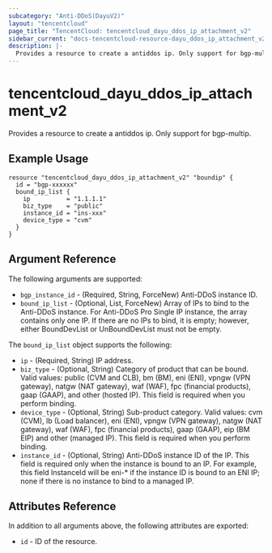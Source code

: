 ```yaml
---
subcategory: "Anti-DDoS(DayuV2)"
layout: "tencentcloud"
page_title: "TencentCloud: tencentcloud_dayu_ddos_ip_attachment_v2"
sidebar_current: "docs-tencentcloud-resource-dayu_ddos_ip_attachment_v2"
description: |-
  Provides a resource to create a antiddos ip. Only support for bgp-multip.
---
```


# tencentcloud_dayu_ddos_ip_attachment_v2

Provides a resource to create a antiddos ip. Only support for bgp-multip.

## Example Usage

```hcl
resource "tencentcloud_dayu_ddos_ip_attachment_v2" "boundip" {
  id = "bgp-xxxxxx"
  bound_ip_list {
    ip          = "1.1.1.1"
    biz_type    = "public"
    instance_id = "ins-xxx"
    device_type = "cvm"
  }
}
```

## Argument Reference

The following arguments are supported:

* `bgp_instance_id` - (Required, String, ForceNew) Anti-DDoS instance ID.
* `bound_ip_list` - (Optional, List, ForceNew) Array of IPs to bind to the Anti-DDoS instance. For Anti-DDoS Pro Single IP instance, the array contains only one IP. If there are no IPs to bind, it is empty; however, either BoundDevList or UnBoundDevList must not be empty.

The `bound_ip_list` object supports the following:

* `ip` - (Required, String) IP address.
* `biz_type` - (Optional, String) Category of product that can be bound. Valid values: public (CVM and CLB), bm (BM), eni (ENI), vpngw (VPN gateway), natgw (NAT gateway), waf (WAF), fpc (financial products), gaap (GAAP), and other (hosted IP). This field is required when you perform binding.
* `device_type` - (Optional, String) Sub-product category. Valid values: cvm (CVM), lb (Load balancer), eni (ENI), vpngw (VPN gateway), natgw (NAT gateway), waf (WAF), fpc (financial products), gaap (GAAP), eip (BM EIP) and other (managed IP). This field is required when you perform binding.
* `instance_id` - (Optional, String) Anti-DDoS instance ID of the IP. This field is required only when the instance is bound to an IP. For example, this field InstanceId will be eni-* if the instance ID is bound to an ENI IP; none if there is no instance to bind to a managed IP.

## Attributes Reference

In addition to all arguments above, the following attributes are exported:

* `id` - ID of the resource.



